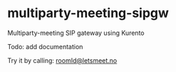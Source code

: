# multiparty-meeting-sipgw
Multiparty-meeting SIP gateway using Kurento

Todo: add documentation

Try it by calling: roomId@letsmeet.no
